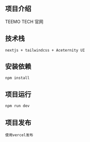 ## 项目介绍

TEEMO TECH 官网

## 技术栈

```
nextjs + tailwindcss + Aceternity UI
```

## 安装依赖

```
npm install
```

## 项目运行

```bash
npm run dev
```

## 项目发布

```
使用vercel发布
```
